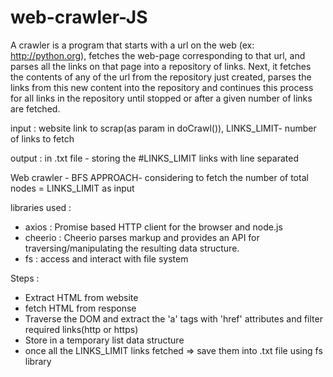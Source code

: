 # web-crawler-JS
A crawler is a program that starts with a url on the web (ex: http://python.org), fetches the web-page corresponding to that url, and parses all the links on that page into a repository of links. Next, it fetches the contents of any of the url from the repository just created, parses the links from this new content into the repository and continues this process for all links in the repository until stopped or after a given number of links are fetched.

input : website link to scrap(as param in doCrawl()), LINKS_LIMIT- number of links to fetch

output : in .txt file - storing the #LINKS_LIMIT links with line separated

Web crawler - BFS APPROACH- considering to fetch the number of total nodes = LINKS_LIMIT as input

libraries used :
  - axios : Promise based HTTP client for the browser and node.js
  - cheerio : Cheerio parses markup and provides an API for traversing/manipulating the resulting data structure.
  - fs : access and interact with file system
  
Steps :
  - Extract HTML from website
  - fetch HTML from response
  - Traverse the DOM and extract the 'a' tags with 'href' attributes and filter required links(http or https)
  - Store in a temporary list data structure
  - once all the LINKS_LIMIT links fetched => save them into .txt file using fs library
